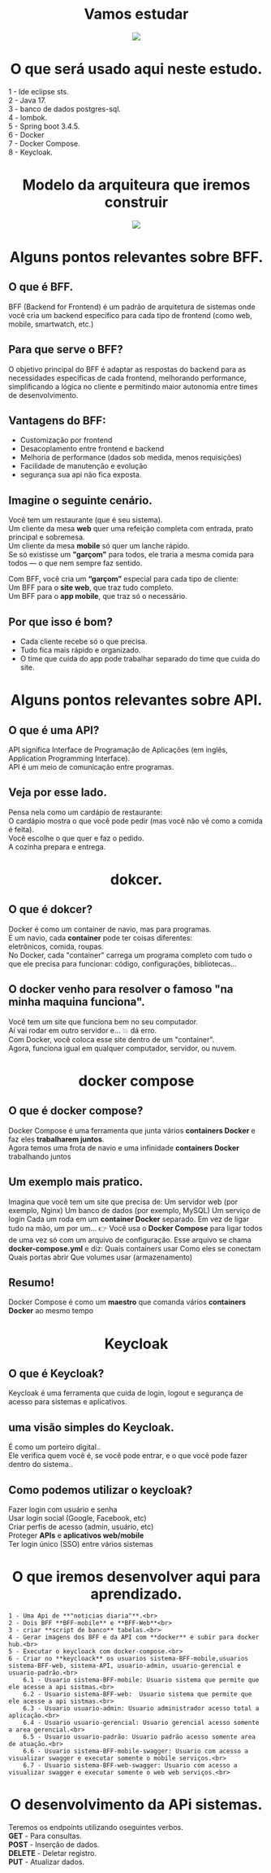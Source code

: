 
<h1 align="center"> 
  Vamos estudar  
</h1>

<p align="center">
  <img src="https://github.com/EduardoNofre/spring-boot-bff-api-keycloak-docker/blob/main/Estudo%20de%20arquitetura.png"/>  
</p>

<h1 align="center">
   O que será usado aqui neste estudo.
</h1>

1 - Ide eclipse sts.<br>
2 - Java 17.<br>
3 - banco de dados postgres-sql.<br>
4 - lombok.<br>
5 - Spring boot 3.4.5.<br>
6 - Docker <br>
7 - Docker Compose.<br>
8 - Keycloak.<br>

<h1 align="center">
   Modelo da arquiteura que iremos construir
</h1>
<p align="center">
  <img src="https://github.com/EduardoNofre/spring-boot-bff-api-keycloak-docker/blob/main/desenhoArq.png"/>  
</p>

<h1 align="center">
   Alguns pontos relevantes sobre BFF.
</h1>

## O que é BFF.<br>
  BFF (Backend for Frontend) é um padrão de arquitetura de sistemas onde você cria um backend específico para cada tipo de frontend (como web, mobile, smartwatch, etc.)<br>

## Para que serve o BFF?
  O objetivo principal do BFF é adaptar as respostas do backend para as necessidades específicas de cada frontend, melhorando performance, simplificando a lógica no cliente e permitindo maior autonomia entre times de desenvolvimento.<br>

## Vantagens do BFF:
   - Customização por frontend
   - Desacoplamento entre frontend e backend
   - Melhoria de performance (dados sob medida, menos requisições)
   - Facilidade de manutenção e evolução
   - segurança sua api não fica exposta.

## Imagine o seguinte cenário.<br>
Você tem um restaurante (que é seu sistema).<br>
  Um cliente da mesa **web** quer uma refeição completa com entrada, prato principal e sobremesa.<br>
  Um cliente da mesa **mobile** só quer um lanche rápido.<br>
  Se só existisse um **"garçom"** para todos, ele traria a mesma comida para todos — o que nem sempre faz sentido.<br>

Com BFF, você cria um **“garçom”** especial para cada tipo de cliente:<br>
  Um BFF para o **site web**, que traz tudo completo.<br>
  Um BFF para o **app mobile**, que traz só o necessário.<br>

## Por que isso é bom?
   - Cada cliente recebe só o que precisa.
   - Tudo fica mais rápido e organizado.
   - O time que cuida do app pode trabalhar separado do time que cuida do site.

<h1 align="center">
   Alguns pontos relevantes sobre API.
</h1>

## O que é uma API?
API significa Interface de Programação de Aplicações (em inglês, Application Programming Interface).<br>
API é um meio de comunicação entre programas.<br>

## Veja por esse lado.
Pensa nela como um cardápio de restaurante:<br>
O cardápio mostra o que você pode pedir (mas você não vê como a comida é feita).<br>
Você escolhe o que quer e faz o pedido.<br>
A cozinha prepara e entrega.<br>

<h1 align="center">
   dokcer.
</h1>

## O que é dokcer?
Docker é como um container de navio, mas para programas.<br>
É um navio, cada **container** pode ter coisas diferentes: <br>
eletrônicos, comida, roupas.<br>
No Docker, cada "container" carrega um programa completo com tudo o que ele precisa para funcionar: código, configurações, bibliotecas...<br>

## O docker venho para resolver o famoso "na minha maquina funciona".<br>
Você tem um site que funciona bem no seu computador.<br>
Aí vai rodar em outro servidor e… 💥 dá erro.<br>
Com Docker, você coloca esse site dentro de um "container".<br>
Agora, funciona igual em qualquer computador, servidor, ou nuvem.<br>

<h1 align="center">
   docker compose
</h1>

## O que é docker compose?
Docker Compose é uma ferramenta que junta vários **containers Docker** e faz eles **trabalharem juntos**.<br>
Agora temos uma frota de navio e uma infinidade **containers Docker** trabalhando juntos <br>

## Um exemplo mais pratico.
Imagina que você tem um site que precisa de:
Um servidor web (por exemplo, Nginx)
Um banco de dados (por exemplo, MySQL)
Um serviço de login
Cada um roda em um **container Docker** separado.
Em vez de ligar tudo na mão, um por um...
👉 Você usa o **Docker Compose** para ligar todos de uma vez só com um arquivo de configuração.
Esse arquivo se chama **docker-compose.yml** e diz:
Quais containers usar
Como eles se conectam
Quais portas abrir
Que volumes usar (armazenamento)

## Resumo!
Docker Compose é como um **maestro** que comanda vários **containers Docker** ao mesmo tempo

<h1 align="center">
   Keycloak
</h1>

## O que é Keycloak?
Keycloak é uma ferramenta que cuida de login, logout e segurança de acesso para sistemas e aplicativos.<br>

## uma visão simples do Keycloak.
É como um porteiro digital..<br>
Ele verifica quem você é, se você pode entrar, e o que você pode fazer dentro do sistema..<br>

## Como podemos utilizar o keycloak?
Fazer login com usuário e senha<br>
Usar login social (Google, Facebook, etc)<br>
Criar perfis de acesso (admin, usuário, etc)<br>
Proteger **APIs** e **aplicativos web/mobile**<br>
Ter login único (SSO) entre vários sistemas<br>

<h1 align="center">
   O que iremos desenvolver aqui para aprendizado.
</h1>

    1 - Uma Api de **"noticias diaria"**.<br>
    2 - Dois BFF **BFF-mobile** e **BFF-Web**<br>
    3 - criar **script de banco** tabelas.<br>
    4 - Gerar imagens dos BFF e da API com **docker** e subir para docker hub.<br>
    5 - Executar o keycloack com docker-compose.<br>
    6 - Criar no **keycloack** os usuarios sistema-BFF-mobile,usuarios sistema-BFF-web, sistema-API, usuario-admin, usuario-gerencial e usuario-padrão.<br>
        6.1 - Usuario sistema-BFF-mobile: Usuario sistema que permite que ele acesse a api sistmas.<br>
        6.2 - Usuario sistema-BFF-web:  Usuario sistema que permite que ele acesse a api sistmas.<br>
        6.3 - Usuario usuario-admin: Usuario administrador acesso total a aplicação.<br>
        6.4 - Usuario usuario-gerencial: Usuario gerencial acesso somente a area gerencial.<br>
        6.5 - Usuario usuario-padrão: Usuario padrão acesso somente area de atuação.<br>
        6.6 - Usuario sistema-BFF-mobile-swagger: Usuario com acesso a visualizar swagger e executar somente o mobile serviços.<br>
        6.7 - Usuario sistema-BFF-web-swagger: Usuario com acesso a visualizar swagger e executar somente o web web serviços.<br>
        
<h1 align="center">
  O desenvolvimento da APi sistemas.
</h1>        

Teremos os endpoints utilizando oseguintes verbos.<br>
    **GET** - Para consultas.<br>
    **POST** - Inserção de dados.<br>
    **DELETE** - Deletar registro.<br>
    **PUT** - Atualizar dados.<br>
    
    
    
